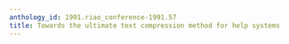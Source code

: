 ```yaml
---
anthology_id: 1991.riao_conference-1991.57
title: Towards the ultimate text compression method for help systems
---
```

